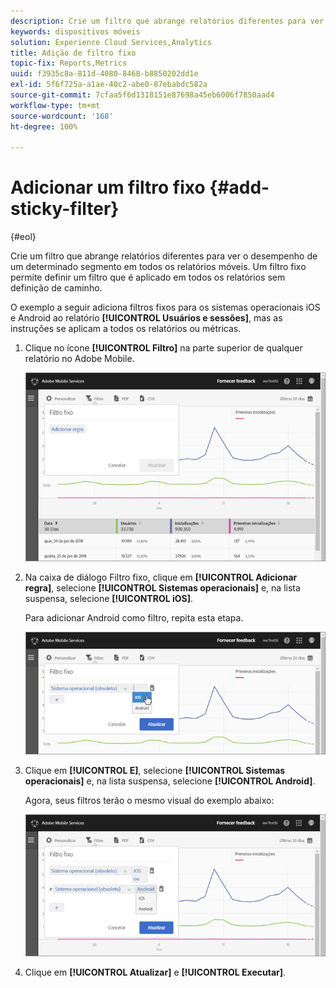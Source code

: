 ```yaml
---
description: Crie um filtro que abrange relatórios diferentes para ver o desempenho de um determinado segmento em todos os relatórios móveis. Um filtro fixo permite definir um filtro que é aplicado em todos os relatórios sem definição de caminho.
keywords: dispositivos móveis
solution: Experience Cloud Services,Analytics
title: Adição de filtro fixo
topic-fix: Reports,Metrics
uuid: f3935c8a-811d-4080-8468-b8850202dd1e
exl-id: 5f6f725a-a1ae-40c2-abe0-87ebabdc582a
source-git-commit: 7cfaa5f6d1318151e87698a45eb6006f7850aad4
workflow-type: tm+mt
source-wordcount: '168'
ht-degree: 100%

---
```


# Adicionar um filtro fixo {#add-sticky-filter}

{#eol}

Crie um filtro que abrange relatórios diferentes para ver o desempenho de um determinado segmento em todos os relatórios móveis. Um filtro fixo permite definir um filtro que é aplicado em todos os relatórios sem definição de caminho. 

O exemplo a seguir adiciona filtros fixos para os sistemas operacionais iOS e Android ao relatório **[!UICONTROL Usuários e sessões]**, mas as instruções se aplicam a todos os relatórios ou métricas.

1. Clique no ícone **[!UICONTROL Filtro]** na parte superior de qualquer relatório no Adobe Mobile.

   ![](assets/sticky-filters.png)

1. Na caixa de diálogo Filtro fixo, clique em **[!UICONTROL Adicionar regra]**, selecione **[!UICONTROL Sistemas operacionais]** e, na lista suspensa, selecione **[!UICONTROL iOS]**.

   Para adicionar Android como filtro, repita esta etapa.

   ![](assets/sticky2.png)

1. Clique em **[!UICONTROL E]**, selecione **[!UICONTROL Sistemas operacionais]** e, na lista suspensa, selecione **[!UICONTROL Android]**.

   Agora, seus filtros terão o mesmo visual do exemplo abaixo:

   ![](assets/sticky3.png)

1. Clique em **[!UICONTROL Atualizar]** e **[!UICONTROL Executar]**.
